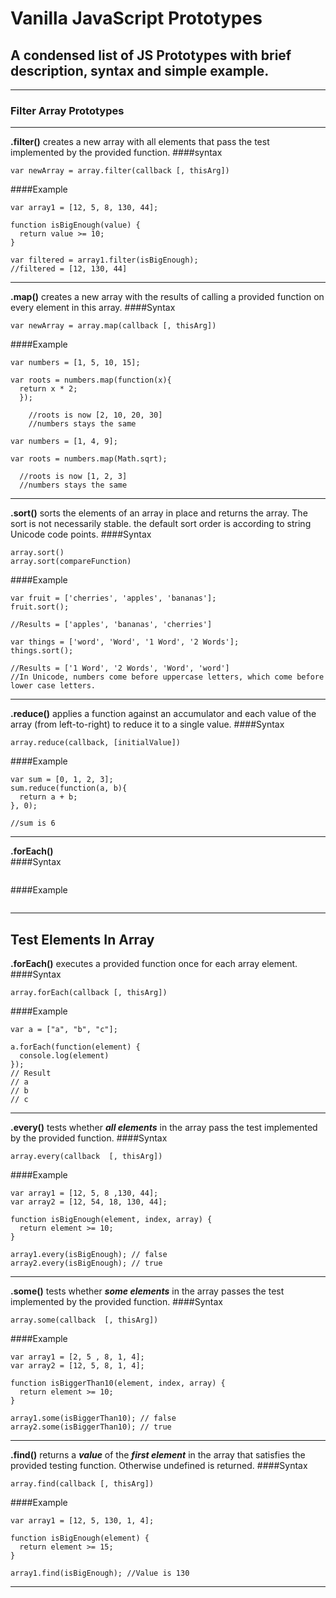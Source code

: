 # Vanilla JavaScript Prototypes

## A condensed list of JS Prototypes with brief description, syntax and simple example.
---
### Filter Array Prototypes
---
**.filter()** creates a new array with all elements that pass the test implemented by the provided function.
####syntax
```
var newArray = array.filter(callback [, thisArg])
```
####Example
```
var array1 = [12, 5, 8, 130, 44];

function isBigEnough(value) {
  return value >= 10;
}

var filtered = array1.filter(isBigEnough);
//filtered = [12, 130, 44]
```
---
**.map()** creates a new array with the results of calling a provided function on every element in this array.
####Syntax
```
var newArray = array.map(callback [, thisArg])
```
####Example
```
var numbers = [1, 5, 10, 15];

var roots = numbers.map(function(x){
  return x * 2;
  });

    //roots is now [2, 10, 20, 30]
    //numbers stays the same

var numbers = [1, 4, 9];

var roots = numbers.map(Math.sqrt);

  //roots is now [1, 2, 3]
  //numbers stays the same
```
---
**.sort()** sorts the elements of an array in place and returns the array. The sort is not necessarily stable. the default sort order is according to string Unicode code points.
####Syntax
```
array.sort()
array.sort(compareFunction)
```
####Example
```
var fruit = ['cherries', 'apples', 'bananas'];
fruit.sort();

//Results = ['apples', 'bananas', 'cherries']

var things = ['word', 'Word', '1 Word', '2 Words'];
things.sort();

//Results = ['1 Word', '2 Words', 'Word', 'word']
//In Unicode, numbers come before uppercase letters, which come before lower case letters.
```
---
**.reduce()** applies a function against an accumulator and each value of the array (from left-to-right) to reduce it to a single value.
####Syntax
```
array.reduce(callback, [initialValue])
```
####Example
```
var sum = [0, 1, 2, 3];
sum.reduce(function(a, b){
  return a + b;
}, 0);

//sum is 6
```
---
**.forEach()**  
####Syntax
```

```
####Example
```

```
---
Test Elements In Array
---

**.forEach()**  executes a provided function once for each array element.
####Syntax
```
array.forEach(callback [, thisArg])
```
####Example
```
var a = ["a", "b", "c"];

a.forEach(function(element) {
  console.log(element)
});
// Result
// a
// b
// c
```
---

**.every()**  tests whether ***all elements*** in the array pass the test implemented by the provided function.
####Syntax
```
array.every(callback  [, thisArg])
```
####Example
```
var array1 = [12, 5, 8 ,130, 44];
var array2 = [12, 54, 18, 130, 44];

function isBigEnough(element, index, array) {
  return element >= 10;
}

array1.every(isBigEnough); // false
array2.every(isBigEnough); // true
```
---

**.some()** tests whether ***some elements*** in the array passes the test implemented by the provided function.
####Syntax
```
array.some(callback  [, thisArg])
```
####Example
```
var array1 = [2, 5 , 8, 1, 4];
var array2 = [12, 5, 8, 1, 4];

function isBiggerThan10(element, index, array) {
  return element >= 10;
}

array1.some(isBiggerThan10); // false
array2.some(isBiggerThan10); // true
```
---
**.find()** returns a ***value*** of the ***first element*** in the  array that satisfies the provided testing function. Otherwise undefined is returned.
####Syntax
```
array.find(callback [, thisArg])
```
####Example
```
var array1 = [12, 5, 130, 1, 4];

function isBigEnough(element) {
  return element >= 15;
}

array1.find(isBigEnough); //Value is 130
```
---
